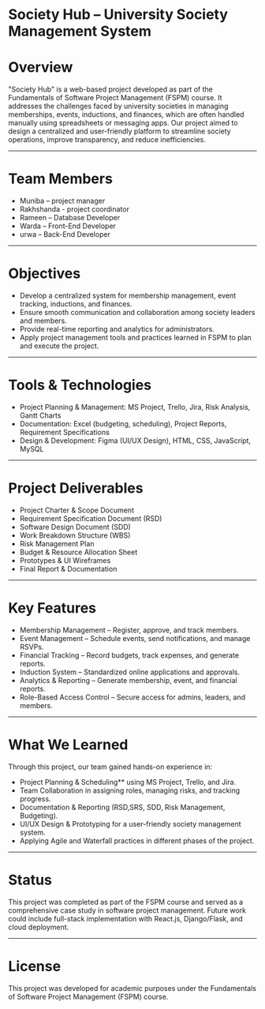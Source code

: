 # Society Hub – University Society Management System

# Overview

"Society Hub" is a web-based project developed as part of the Fundamentals of Software Project Management (FSPM) course. It addresses the challenges faced by university societies in managing memberships, events, inductions, and finances, which are often handled manually using spreadsheets or messaging apps.
Our project aimed to design a centralized and user-friendly platform to streamline society operations, improve transparency, and reduce inefficiencies.

---
# Team Members

* Muniba – project manager
* Rakhshanda - project coordinator
* Rameen – Database Developer
* Warda – Front-End Developer
* urwa – Back-End Developer
---

# Objectives

* Develop a centralized system for membership management, event tracking, inductions, and finances.
* Ensure smooth communication and collaboration among society leaders and members.
* Provide real-time reporting and analytics for administrators.
* Apply project management tools and practices learned in FSPM to plan and execute the project.

---

# Tools & Technologies

* Project Planning & Management: MS Project, Trello, Jira, Risk Analysis, Gantt Charts
* Documentation: Excel (budgeting, scheduling), Project Reports, Requirement Specifications
* Design & Development: Figma (UI/UX Design), HTML, CSS, JavaScript, MySQL

---
# Project Deliverables

* Project Charter & Scope Document
* Requirement Specification Document (RSD)
* Software Design Document (SDD)
* Work Breakdown Structure (WBS)
* Risk Management Plan
* Budget & Resource Allocation Sheet
* Prototypes & UI Wireframes
* Final Report & Documentation
---
# Key Features

* Membership Management – Register, approve, and track members.
* Event Management – Schedule events, send notifications, and manage RSVPs.
* Financial Tracking – Record budgets, track expenses, and generate reports.
* Induction System – Standardized online applications and approvals.
* Analytics & Reporting – Generate membership, event, and financial reports.
* Role-Based Access Control – Secure access for admins, leaders, and members.

---

# What We Learned

Through this project, our team gained hands-on experience in:

* Project Planning & Scheduling** using MS Project, Trello, and Jira.
* Team Collaboration in assigning roles, managing risks, and tracking progress.
* Documentation & Reporting (RSD,SRS, SDD, Risk Management, Budgeting).
* UI/UX Design & Prototyping for a user-friendly society management system.
* Applying Agile and Waterfall practices in different phases of the project.

---
# Status
This project was completed as part of the FSPM course and served as a comprehensive case study in software project management. Future work could include full-stack implementation with React.js, Django/Flask, and cloud deployment.

---
 # License  
This project was developed for academic purposes under the Fundamentals of Software Project Management (FSPM) course.  

